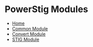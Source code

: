 # PowerStig Modules

* [Home][home]
* [Common Module][common]
* [Convert Module][convert]
* [STIG Module][Stig]

[home]:    https://github.com/Microsoft/PowerStig/wiki/home
[common]:  https://github.com/Microsoft/PowerStig/wiki/Common
[convert]: https://github.com/Microsoft/PowerStig/wiki/Convert
[Stig]:    https://github.com/Microsoft/PowerStig/wiki/Stig
